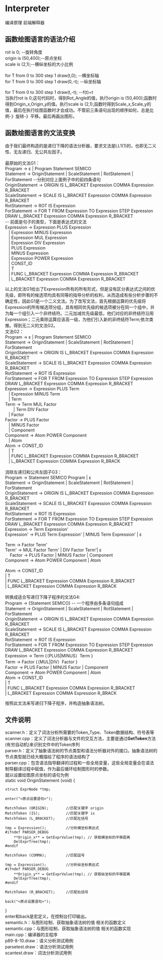 # Interpreter
编译原理 前端解释器
## 函数绘图语言的语法介绍
rot is 0; --旋转角度</br>
origin is (50,400);--原点坐标</br> 
scale is (2,1);--横纵坐标的大小比例</br>
</br>
for T from 0 to 300 step 1 draw(t,0); --横坐标轴</br>
for T from 0 to 300 step 1 draw(0,-t); --纵坐标轴</br>
</br>
for T from 0 to 300 step 1 draw(t,-t); --f(t)=t</br>
当执行rot is 0;这句代码时，得到Rot_Angle的值，执行origin is (50,400);函数时得到Origin_x,Origin_y的值。执行scale is (2,1);函数时得到Scale_x,Scale_y的值，最后在执行绘图函数时才会成功。不管前三条语句出现的顺序如何，总是比例-》旋转-》平移。最后再画出图形。</br>

## 函数绘图语言的文法变换
由于我们最终构造的是递归下降的语法分析器，要求文法是LL1(1)的，也即无二义性、无左递归、无公共左因子。</br>
</br>
最原始的文法G1：</br>
Program -> ε | Program Statement SEMICO</br>
Statement -> OriginStatement | ScaleStatement | RotStatement | ForStatement --分别对应上面例子中的前四条语句</br>
OriginStatement -> ORIGIN IS L_BRACKET Expression COMMA Expression R_BRACKET</br>
ScaleStatement -> SCALE IS L_BRACKET Expression COMMA Expression R_BRACKET</br>
RotStatement -> ROT IS Expression</br>
ForStatement -> FOR T FROM Expression TO Expression STEP Expression DRAW L_BRACKET Expression COMMA Expression R_BRACKET</br>
-- 前面是句子的类型，下面是表达式的文法</br>
Expression -> Expression PLUS Expression </br>
            | Expression MINUS Expression</br>
            | Expression MUL Expression</br>
            | Expression DIV Expression</br>
            | PLUS Expression</br>
            | MINUS Expression</br>
            | Expression POWER Expression</br>
            | CONST_ID</br>
            | T</br>
            | FUNC L_BRACKET Expression COMMA Expression R_BRACKET</br>
            | L_BRACKET Expression COMMA Expression R_BRACKET</br>

以上的文法G1给出了Expression所有的所有形式，但是没有区分表达式之间的优先级，即所有的候选项均具有同等的指导分析的权利，从而造成有些分析步骤的不确定性，因此G1是一个二义文法。为了改写文法，首先根据运算的优先级将Expression的所有候选项分组，具有相同优先级的候选项被分在同一个组中，并为每一个组引入一个非终结符。二元加减优先级最低，他们对应的非终结符沿用Expression；二元乘除运算应该高一级，为他们引入新的非终结符Term;依次类推。得到无二义的文法G2。
</br>
文法G2：</br>
Program -> ε | Program Statement SEMICO</br>
Statement -> OriginStatement | ScaleStatement | RotStatement | ForStatement</br>
OriginStatement -> ORIGIN IS L_BRACKET Expression COMMA Expression R_BRACKET</br>
ScaleStatement -> SCALE IS L_BRACKET Expression COMMA Expression R_BRACKET</br>
RotStatement -> ROT IS Expression</br>
ForStatement -> FOR T FROM Expression TO Expression STEP Expression DRAW L_BRACKET Expression COMMA Expression R_BRACKET</br>
Expression -> Expression PLUS Term </br>
            | Expression MINUS Term</br>
            | Term	 </br>
Term ->	Term MUL Factor	 </br>   
            | Term DIV Factor</br>
            | Factor</br>
Factor -> PLUS Factor</br>
            | MINUS Factor</br>
            | Component</br>
Component -> Atom POWER Component</br>
            | Atom 	</br>
Atom ->	CONST_ID</br>
            | T</br>
            | FUNC L_BRACKET Expression COMMA Expression R_BRACKET</br>
            | L_BRACKET Expression COMMA Expression R_BRACK</br>
</br>
消除左递归和公共左因子G3：</br>
Program -> Statement SEMICO Program | ε</br>
Statement -> OriginStatement | ScaleStatement | RotStatement | ForStatement</br>
OriginStatement -> ORIGIN IS L_BRACKET Expression COMMA Expression R_BRACKET</br>
ScaleStatement -> SCALE IS L_BRACKET Expression COMMA Expression R_BRACKET</br>
RotStatement -> ROT IS Expression</br>
ForStatement -> FOR T FROM Expression TO Expression STEP Expression DRAW L_BRACKET Expression COMMA Expression R_BRACKET</br>
Expression -> Term Expression'</br>
Expression' -> PLUS Term Expression' | MINUS Term Expression' | ε</br>	
Term ->	Factor Term'</br>
Term' -> MUL Factor Term' | DIV Factor Term'| ε </br>	    
Factor -> PLUS Factor | MINUS Factor | Component</br>
Component -> Atom POWER Component | Atom </br>	
Atom ->	CONST_ID</br>
      | T</br>
      | FUNC L_BRACKET Expression COMMA Expression R_BRACKET</br>
      | L_BRACKET Expression COMMA Expression R_BRACK</br>
</br>
转换成适合写递归下降子程序的文法G4:</br>
Program -> {Statement SEMICO} -- 一个程序由多条语句组成</br>
Statement -> OriginStatement | ScaleStatement | RotStatement | ForStatement</br>
OriginStatement -> ORIGIN IS L_BRACKET Expression COMMA Expression R_BRACKET</br>
ScaleStatement -> SCALE IS L_BRACKET Expression COMMA Expression R_BRACKET</br>
RotStatement -> ROT IS Expression</br>
ForStatement -> FOR T FROM Expression TO Expression STEP Expression DRAW L_BRACKET Expression COMMA Expression R_BRACKET</br>
Expression -> Term {（PLUS|MINUS）Term }	</br>
Term ->	Factor {（MUL|DIV）Factor }    </br>
Factor -> PLUS Factor | MINUS Factor | Component</br>
Component -> Atom POWER Component | Atom 	</br>
Atom ->	CONST_ID</br>
      | T</br>
      | FUNC L_BRACKET Expression COMMA Expression R_BRACKET</br>
      | L_BRACKET Expression COMMA Expression R_BRACK</br>

按照此文法来写递归下降子程序，并构造抽象语法树。</br>

## 文件说明
scanner.h：定义了词法分析所需要的Token_Type、Token数据结构、符号表等</br>
scanner.cpp：定义了词法分析器与文件的交互方法，主要是通过**GetToken**方法(有穷自动机)来识别文件中的Token序列</br>
parser.h：定义了抽象语法树的节点类型和语法分析器对外的接口。抽象语法树的节点类型就已经大概描绘了程序的语法结构了</br>
parser.cpp：包含语法指导翻译的过程和一些全局变量，这些全局变量会在语法制导翻译过程中赋值，作为最后循环绘制图形时的参数。</br>
就以设置绘图原点坐标的语句为例</br>
static void OriginStatement (void) {

  	struct ExprNode *tmp;

	enter("<原点设置语句>");

	MatchToken (ORIGIN);		//匹配关键字 origin
	MatchToken (IS);			//匹配关键字 is
	MatchToken (L_BRACKET);		//匹配左括号

	tmp = Expression();			//分析横坐标表达式
	#ifndef PARSER_DEBUG
		**Origin_x** = GetExprValue(tmp); // 获取横坐标的平移距离
		DelExprTree(tmp);
	#endif

	MatchToken (COMMA);			//匹配逗号
	
	tmp = Expression();			//分析纵坐标表达式
	#ifndef PARSER_DEBUG
		**Origin_y** = GetExprValue(tmp); // 获取纵坐标的平移距离
		DelExprTree(tmp);
	#endif

	MatchToken (R_BRACKET);		//匹配右括号

	back("<原点设置语句>");
}</br>
enter和back是宏定义，在控制台打印输出。
</br>
semantic.h：与图形绘制、获取抽象语法树的值 相关的函数定义</br>
semantic.cpp：与图形绘制、获取抽象语法树的值 相关的函数实现</br>
main.cpp：编译器的主程序</br>
p89-8-10.draw：语义分析测试用例</br>
parsetest.draw：语法分析测试用例</br>
scantest.draw：词法分析测试用例
